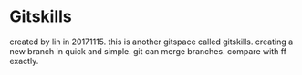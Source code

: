 # Gitskills
created by lin in 20171115.
this is another gitspace called gitskills.
creating a new branch in quick and simple.
git can merge branches.
compare with ff exactly.
